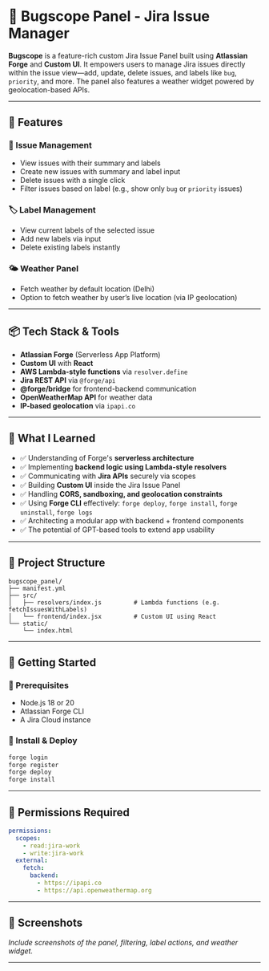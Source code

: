 # 🐞 Bugscope Panel - Jira Issue Manager

**Bugscope** is a feature-rich custom Jira Issue Panel built using **Atlassian Forge** and **Custom UI**. It empowers users to manage Jira issues directly within the issue view—add, update, delete issues, and labels like `bug`, `priority`, and more. The panel also features a weather widget powered by geolocation-based APIs.

---

## 🚀 Features

### 🔧 Issue Management

* View issues with their summary and labels
* Create new issues with summary and label input
* Delete issues with a single click
* Filter issues based on label (e.g., show only `bug` or `priority` issues)

### 🏷️ Label Management

* View current labels of the selected issue
* Add new labels via input
* Delete existing labels instantly

### 🌤️ Weather Panel

* Fetch weather by default location (Delhi)
* Option to fetch weather by user’s live location (via IP geolocation)

---

## 📦 Tech Stack & Tools

* **Atlassian Forge** (Serverless App Platform)
* **Custom UI** with **React**
* **AWS Lambda-style functions** via `resolver.define`
* **Jira REST API** via `@forge/api`
* **@forge/bridge** for frontend-backend communication
* **OpenWeatherMap API** for weather data
* **IP-based geolocation** via `ipapi.co`

---

## 🧠 What I Learned

* ✅ Understanding of Forge's **serverless architecture**
* ✅ Implementing **backend logic using Lambda-style resolvers**
* ✅ Communicating with **Jira APIs** securely via scopes
* ✅ Building **Custom UI** inside the Jira Issue Panel
* ✅ Handling **CORS, sandboxing, and geolocation constraints**
* ✅ Using **Forge CLI** effectively: `forge deploy`, `forge install`, `forge uninstall`, `forge logs`
* ✅ Architecting a modular app with backend + frontend components
* ✅ The potential of GPT-based tools to extend app usability

---

## 📁 Project Structure

```
bugscope_panel/
├── manifest.yml
├── src/
│   ├── resolvers/index.js         # Lambda functions (e.g. fetchIssuesWithLabels)
│   └── frontend/index.jsx         # Custom UI using React
└── static/
    └── index.html
```

---

## 🏁 Getting Started

### 🔧 Prerequisites

* Node.js 18 or 20
* Atlassian Forge CLI
* A Jira Cloud instance

### 🔄 Install & Deploy

```bash
forge login
forge register
forge deploy
forge install
```

---

## 🔐 Permissions Required

```yaml
permissions:
  scopes:
    - read:jira-work
    - write:jira-work
  external:
    fetch:
      backend:
        - https://ipapi.co
        - https://api.openweathermap.org
```

---

## 📸 Screenshots

*Include screenshots of the panel, filtering, label actions, and weather widget.*

---

